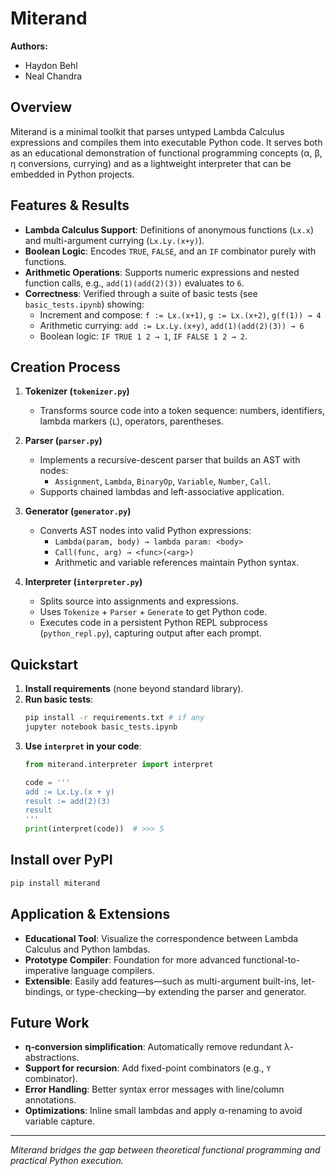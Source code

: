 # Miterand

**Authors:** 
- Haydon Behl
- Neal Chandra

## Overview

Miterand is a minimal toolkit that parses untyped Lambda Calculus expressions and compiles them into executable Python code. It serves both as an educational demonstration of functional programming concepts (α, β, η conversions, currying) and as a lightweight interpreter that can be embedded in Python projects.

## Features & Results

- **Lambda Calculus Support**: Definitions of anonymous functions (`Lx.x`) and multi-argument currying (`Lx.Ly.(x+y)`).
- **Boolean Logic**: Encodes `TRUE`, `FALSE`, and an `IF` combinator purely with functions.
- **Arithmetic Operations**: Supports numeric expressions and nested function calls, e.g., `add(1)(add(2)(3))` evaluates to `6`.
- **Correctness**: Verified through a suite of basic tests (see `basic_tests.ipynb`) showing:
  - Increment and compose: `f := Lx.(x+1)`, `g := Lx.(x+2)`, `g(f(1)) → 4`
  - Arithmetic currying: `add := Lx.Ly.(x+y)`, `add(1)(add(2)(3)) → 6`
  - Boolean logic: `IF TRUE 1 2 → 1`, `IF FALSE 1 2 → 2`.

## Creation Process

1. **Tokenizer (`tokenizer.py`)**
   - Transforms source code into a token sequence: numbers, identifiers, lambda markers (`L`), operators, parentheses.

2. **Parser (`parser.py`)**
   - Implements a recursive-descent parser that builds an AST with nodes:
     - `Assignment`, `Lambda`, `BinaryOp`, `Variable`, `Number`, `Call`.
   - Supports chained lambdas and left-associative application.

3. **Generator (`generator.py`)**
   - Converts AST nodes into valid Python expressions:
     - `Lambda(param, body) → lambda param: <body>`
     - `Call(func, arg) → <func>(<arg>)`
     - Arithmetic and variable references maintain Python syntax.

4. **Interpreter (`interpreter.py`)**
   - Splits source into assignments and expressions.
   - Uses `Tokenize` + `Parser` + `Generate` to get Python code.
   - Executes code in a persistent Python REPL subprocess (`python_repl.py`), capturing output after each prompt.

## Quickstart

1. **Install requirements** (none beyond standard library).
2. **Run basic tests**:
   ```bash
   pip install -r requirements.txt # if any
   jupyter notebook basic_tests.ipynb
   ```
3. **Use `interpret` in your code**:
   ```python
   from miterand.interpreter import interpret

   code = '''
   add := Lx.Ly.(x + y)
   result := add(2)(3)
   result
   '''
   print(interpret(code))  # >>> 5
   ```
   
## Install over PyPI
   ```bash
   pip install miterand
   ```

## Application & Extensions

- **Educational Tool**: Visualize the correspondence between Lambda Calculus and Python lambdas.
- **Prototype Compiler**: Foundation for more advanced functional-to-imperative language compilers.
- **Extensible**: Easily add features—such as multi-argument built-ins, let-bindings, or type-checking—by extending the parser and generator.

## Future Work

- **η‑conversion simplification**: Automatically remove redundant λ-abstractions.
- **Support for recursion**: Add fixed-point combinators (e.g., `Y` combinator).
- **Error Handling**: Better syntax error messages with line/column annotations.
- **Optimizations**: Inline small lambdas and apply α-renaming to avoid variable capture.

---

*Miterand bridges the gap between theoretical functional programming and practical Python execution.*


